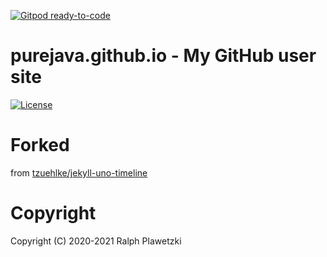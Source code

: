 [![Gitpod ready-to-code](https://img.shields.io/badge/Gitpod-ready--to--code-blue?logo=gitpod)](https://gitpod.io/#https://github.com/purejava/purejava.github.io)

# purejava.github.io - My GitHub user site
[![License](https://img.shields.io/github/license/purejava/purejava.github.io.svg)](https://github.com/purejava/purejava.github.io/blob/master/LICENSE)

# Forked
from [tzuehlke/jekyll-uno-timeline](https://github.com/tzuehlke/jekyll-uno-timeline)

# Copyright
Copyright (C) 2020-2021 Ralph Plawetzki